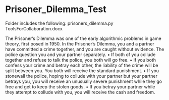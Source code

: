 Prisoner_Dilemma_Test
=====================

Folder includes the following:
    prisoners_dilemma.py
    ToolsForCollaboration.docx

The Prisoner’s Dilemma was one of the early algorithmic problems in game theory, first posed in 1950. 
  In the Prisoner’s Dilemma, you and a partner have committed a crime together, and you are caught without evidence. 
    The police question you and your partner separately. 
•	If both of you collude together and refuse to talk the police, you both will go free. 
•	If you both confess your crime and betray each other, the liability of the crime will be split between you. 
    You both will receive the standard punishment.
•	If you stonewall the police, hoping to collude with your partner but your partner betrays you, you will 
    receive an unusually severe punishment while they go free and get to keep the stolen goods.
•	If you betray your partner while they attempt to collude with you, you will receive the cash and freedom. 
